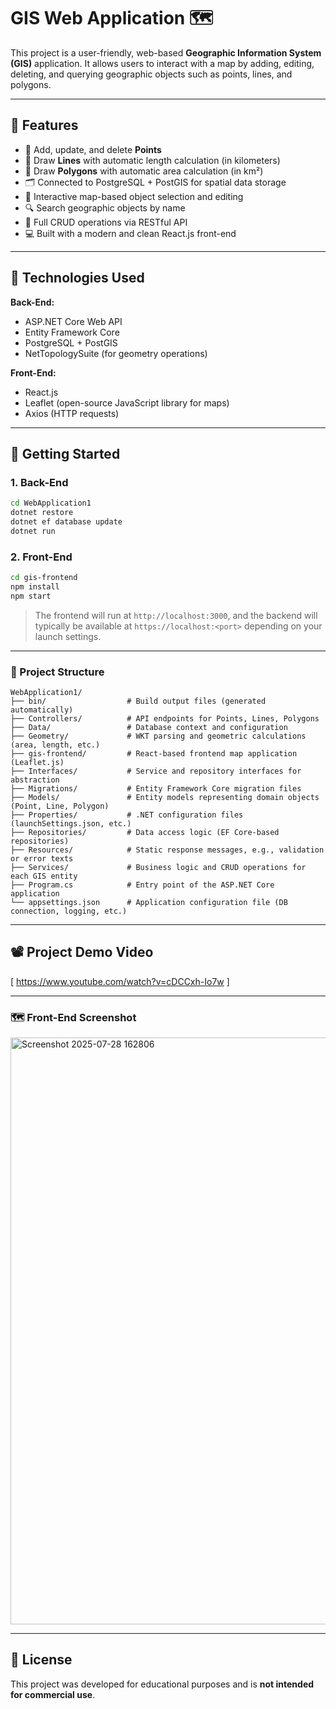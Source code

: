 # GIS Web Application 🗺️

This project is a user-friendly, web-based **Geographic Information System (GIS)** application. It allows users to interact with a map by adding, editing, deleting, and querying geographic objects such as points, lines, and polygons.

---

## 🚀 Features

- 📍 Add, update, and delete **Points**
- 📏 Draw **Lines** with automatic length calculation (in kilometers)
- 📐 Draw **Polygons** with automatic area calculation (in km²)
- 🗂️ Connected to PostgreSQL + PostGIS for spatial data storage
- 📡 Interactive map-based object selection and editing
- 🔍 Search geographic objects by name
- 🧠 Full CRUD operations via RESTful API
- 💻 Built with a modern and clean React.js front-end

---

## 🧱 Technologies Used

**Back-End:**
- ASP.NET Core Web API
- Entity Framework Core
- PostgreSQL + PostGIS
- NetTopologySuite (for geometry operations)

**Front-End:**
- React.js
- Leaflet (open-source JavaScript library for maps)
- Axios (HTTP requests)


---

## 🔧 Getting Started

### 1. Back-End
```bash
cd WebApplication1
dotnet restore
dotnet ef database update
dotnet run
```

### 2. Front-End
```bash
cd gis-frontend
npm install
npm start
```

> The frontend will run at `http://localhost:3000`, and the backend will typically be available at `https://localhost:<port>` depending on your launch settings.

---

### 📁 Project Structure

```
WebApplication1/
├── bin/                  # Build output files (generated automatically)
├── Controllers/          # API endpoints for Points, Lines, Polygons
├── Data/                 # Database context and configuration
├── Geometry/             # WKT parsing and geometric calculations (area, length, etc.)
├── gis-frontend/         # React-based frontend map application (Leaflet.js)
├── Interfaces/           # Service and repository interfaces for abstraction
├── Migrations/           # Entity Framework Core migration files
├── Models/               # Entity models representing domain objects (Point, Line, Polygon)
├── Properties/           # .NET configuration files (launchSettings.json, etc.)
├── Repositories/         # Data access logic (EF Core-based repositories)
├── Resources/            # Static response messages, e.g., validation or error texts
├── Services/             # Business logic and CRUD operations for each GIS entity
├── Program.cs            # Entry point of the ASP.NET Core application
└── appsettings.json      # Application configuration file (DB connection, logging, etc.)
```

---

## 📽️ Project Demo Video

[ https://www.youtube.com/watch?v=cDCCxh-Io7w ]

---

### 🗺️ Front-End Screenshot
<img width="686" height="939" alt="Screenshot 2025-07-28 162806" src="https://github.com/user-attachments/assets/e582f4b3-7272-4a93-ba7b-ba9fac392dfb" />

---

## 📄 License

This project was developed for educational purposes and is **not intended for commercial use**.
